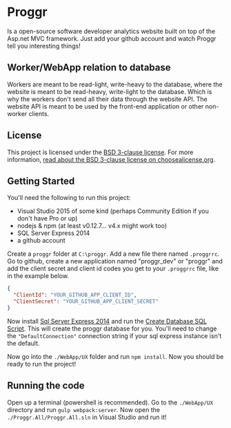 # Proggr

Is a open-source software developer analytics website built on top of the Asp.net MVC framework. Just add your github account and watch Proggr tell you interesting things!


## Worker/WebApp relation to database
Workers are meant to be read-light, write-heavy to the database, where the website is meant to be read-heavy, write-light to the database. Which is why the workers don't send all their data through the website API. The website API is meant to be used by the front-end application or other non-worker clients.



## License

This project is licensed under the [BSD 3-clause license](./LICENSE). For more information, [read about the BSD 3-clause license on choosealicense.org](http://choosealicense.com/licenses/bsd-3-clause/).

## Getting Started

You'll need the following to run this project:

 - Visual Studio 2015 of some kind (perhaps Community Edition if you don't have Pro or up)
 - nodejs & npm (at least v0.12.7... v4.x might work too)
 - SQL Server Express 2014
 - a github account

Create a `proggr` folder at `C:\proggr`. Add a new file there named `.proggrrc`. Go to github, create a new application named "proggr_dev" or "proggr" and add the client secret and client id codes you get to your `.proggrrc` file, like in the example below.

```json
{
  "ClientId": "YOUR_GITHUB_APP_CLIENT_ID",
  "ClientSecret": "YOUR_GITHUB_APP_CLIENT_SECRET"
}
```

Now install [Sql Server Express 2014](http://www.hanselman.com/blog/DownloadSQLServerExpress.aspx) and run the [Create Database SQL Script](./Data/CreateDatabase.sql). This will create the proggr database for you. You'll need to change the `"DefaultConnection"` connection string if your sql express instance isn't the default.

Now go into the `./WebApp/UX` folder and run `npm install`. Now you should be ready to run the project!

## Running the code

Open up a terminal (powershell is recommended). Go to the `./WebApp/UX` directory and run `gulp webpack:server`. Now open the `./Proggr.All/Proggr.All.sln` in Visual Studio and run it!
